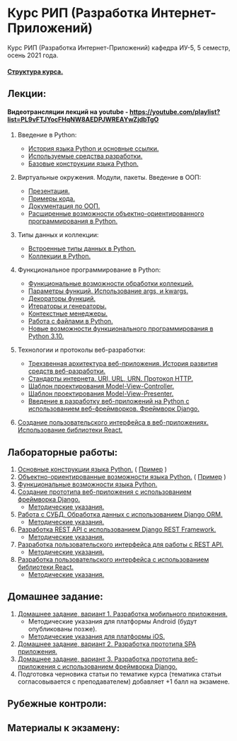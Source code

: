 # Курс РИП (Разработка Интернет-Приложений)
Курс РИП (Разработка Интернет-Приложений) кафедра ИУ-5, 5 семестр, осень 2021 года.

#### [Структура курса.](https://github.com/iu5team/iu5web-fall-2021/blob/master/pres/rip_intro.pdf)

## Лекции:

#### Видеотрансляции лекций на youtube - https://youtube.com/playlist?list=PL9vFTJYocFHqNW8AEDPJWREAYwZjdbTgO

1. Введение в Python:
    * [История языка Python и основные ссылки.](https://github.com/iu5team/iu5web-fall-2021/wiki/python_intro)
    * [Используемые средства разработки.](https://github.com/iu5team/iu5web-fall-2021/wiki/IDE)
    * [Базовые конструкции языка Python.](https://nbviewer.jupyter.org/github/iu5team/iu5web-fall-2021/blob/main/notebooks/lect_1/python_lect_1.ipynb)

1. Виртуальные окружения. Модули, пакеты. Введение в ООП:
    * [Презентация.](https://github.com/iu5team/iu5web-fall-2021/blob/main/pres/lect2/oop.pdf)
    * [Примеры кода.](/code/lect2_code)
    * [Документация по ООП.](https://docs.python.org/3/tutorial/classes.html)
    * [Расширенные возможности объектно-ориентированного программирования в Python.](https://nbviewer.jupyter.org/github/iu5team/iu5web-fall-2021/blob/main/notebooks/oop/oop_adv.ipynb)

1. Типы данных и коллекции:
    * [Встроенные типы данных в Python.](https://nbviewer.jupyter.org/github/iu5team/iu5web-fall-2021/blob/main/notebooks/types_collections/built_in_types.ipynb)
    * [Коллекции в Python.](https://nbviewer.jupyter.org/github/iu5team/iu5web-fall-2021/blob/main/notebooks/types_collections/collections.ipynb)


1. Функциональное программирование в Python:
    * [Функциональные возможности обработки коллекций.](https://nbviewer.jupyter.org/github/iu5team/iu5web-fall-2021/blob/main/notebooks/fp/fp_collections.ipynb)
    * [Параметры функций. Использование args, и kwargs.](https://nbviewer.jupyter.org/github/iu5team/iu5web-fall-2021/blob/main/notebooks/fp/args_kwargs.ipynb)
    * [Декораторы функций.](https://nbviewer.jupyter.org/github/iu5team/iu5web-fall-2021/blob/main/notebooks/fp/decorators.ipynb)
    * [Итераторы и генераторы.](https://nbviewer.jupyter.org/github/iu5team/iu5web-fall-2021/blob/main/notebooks/fp/iterators_generators.ipynb)
    * [Контекстные менеджеры.](https://nbviewer.jupyter.org/github/iu5team/iu5web-fall-2021/blob/main/notebooks/fp/context_managers.ipynb)
    * [Работа с файлами в Python.](https://nbviewer.jupyter.org/github/iu5team/iu5web-fall-2021/blob/main/notebooks/fp/files/files.ipynb)
    * [Новые возможности функционального программирования в Python 3.10.](https://docs.python.org/3.10/whatsnew/3.10.html)

1. Технологии и протоколы веб-разработки:
    * [Трехзвенная архитектура веб-приложения. История развития средств веб-разработки.](https://github.com/iu5team/iu5web-fall-2021/blob/main/pres/lect_web/web_intro.pdf)
    * [Стандарты интернета. URI, URL, URN. Протокол HTTP.](https://github.com/iu5team/iu5web-fall-2021/blob/main/pres/rip_http.pdf)
    * [Шаблон проектирования Model-View-Controller.](https://ru.wikipedia.org/wiki/Model-View-Controller)
    * [Шаблон проектирования Model-View-Presenter.](https://ru.wikipedia.org/wiki/Model-View-Presenter)
    * [Введение в разработку веб-приложений на Python с использованием веб-фреймворков. Фреймворк Django.](https://github.com/iu5team/iu5web-fall-2021/blob/main/pres/rip_django_2021.pdf)

1. [Создание пользовательского интерфейса в веб-приложениях. Использование библиотеки React.](https://drive.google.com/drive/folders/1S-YLnrPBgmECDtE6sowZgRSlGpP3ayIK)

## Лабораторные работы:
1. [Основные конструкции языка Python.](https://github.com/iu5team/iu5web-fall-2021/wiki/lab_python_intro) ( [Пример](/code/lab1_code) )
1. [Объектно-ориентированные возможности языка Python.](https://github.com/iu5team/iu5web-fall-2021/wiki/lab_python_oop) ( [Пример](/code/lab2_code) )
1. [Функциональные возможности языка Python.](https://github.com/iu5team/iu5web-fall-2021/wiki/lab_python_fp)
1. [Создание прототипа веб-приложения с использованием фреймворка Django.](https://github.com/iu5team/iu5web-fall-2021/wiki/lab_django)
    * [Методические указания.](https://github.com/iu5team/iu5web-fall-2021/blob/main/tutorials/lab4/lab4_tutorial.md)    
1. [Работа с СУБД. Обработка данных с использованием Django ORM.](https://github.com/iu5team/iu5web-fall-2021/wiki/lab_orm)
    * [Методические указания.](https://github.com/iu5team/iu5web-fall-2021/blob/main/tutorials/lab5/lab5_tutorial.md)    
1. [Разработка REST API с использованием Django REST Framework.](https://github.com/iu5team/iu5web-fall-2021/wiki/lab_drf)
    * [Методические указания.](https://github.com/iu5team/iu5web-fall-2021/blob/main/tutorials/lab6/lab6_tutorial.md)    
1. [Разработка пользовательского интерфейса для работы с REST API.](https://github.com/iu5team/iu5web-fall-2021/wiki/lab_js1)
    * [Методические указания.](https://github.com/iu5team/iu5web-fall-2021/blob/main/tutorials/lab7/lab7_tutorial.md)    
1. [Разработка пользовательского интерфейса с использованием библиотеки React.](https://github.com/iu5team/iu5web-fall-2021/wiki/lab_js2)
    * [Методические указания.](https://github.com/iu5team/iu5web-fall-2021/blob/main/tutorials/lab8/lab8_tutorial.md)    

## Домашнее задание:

1. [Домашнее задание, вариант 1. Разработка мобильного приложения.](https://github.com/iu5team/iu5web-fall-2021/wiki/DZ_v1)
    * Методические указания для платформы Android (будут опубликованы позже).
    * [Методические указания для платформы iOS.](https://github.com/iu5team/iu5web-fall-2021/blob/main/tutorials/ios_tutorial/ios_tutorial.md)
2. [Домашнее задание, вариант 2. Разработка прототипа SPA приложения.](https://github.com/iu5team/iu5web-fall-2021/wiki/DZ_v2)
3. [Домашнее задание, вариант 3. Разработка прототипа веб-приложения с использованием фреймворка Django.](https://github.com/iu5team/iu5web-fall-2021/wiki/DZ_v3)
4. Подготовка черновика статьи по тематике курса (тематика статьи согласовывается с преподавателем) добавляет +1 балл на экзамене.

## Рубежные контроли:

## Материалы к экзамену:

